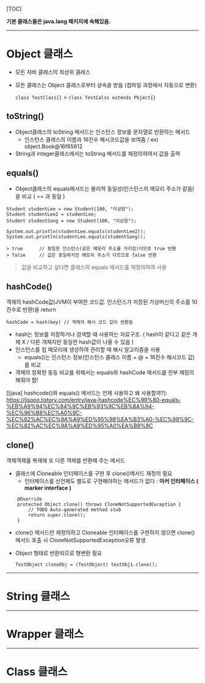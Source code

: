 [TOC]



**기본 클래스들은 java.lang 패키지에 속해있음.**



___

# Object 클래스

- 모든 자바 클래스의 최상위 클래스

- 모든 클래스는 Object 클래스로부터 상속을 받음 (컴파일 과정에서 자동으로 변환)

  `class TestClass{}` > `class TestCalss extends Pbject{}`



## toString()

- Object클래스의 toString 메서드는 인스턴스 정보를 문자열로 반환하는 메서드
  - 인스턴스 클래스의 이름과 16진수 해시코드값을 보여줌 / ex) object.Book@16f65612
- String과 integer클래스에서는 toString 메서드를 재정의하여서 값을 출력



## equals()

- Object클래스의 equals메서드는  물리적 동일성(인스턴스의 메모리 주소가 같음)을 비교 ( == 과 동일 )

```
Student studentLee = new Student(100, "이상원");
Student studentLee2 = studentLee;
Student studentSang = new Student(100, "이상원");

System.out.println(studentLee.equals(studentLee2));
System.out.println(studentLee.equals(studentSang));

> true		// 동일한 인스턴스(같은 메모리 주소를 가리킴)이므로 true 반환
> false		// 값은 동일하지만 메모리 주소가 다르므로 false 반환
```

> 값을 비교하고 싶다면 클래스의 equals 메서드를 재정의하여 사용



## hashCode()

객체의 hashCode값(JVM이 부여한 코드값. 인스턴스가 저장된 가상머신의 주소를 10진수로 반환)을 return

`hashCode = hash(key) // 객체의 해시 코드 값이 반환됨`

- hash는 정보를 저장하거나 검색할  때 사용하는 자료구조. ( hash이 같다고 같은 개체 X / 다른 개체지만 동일한 hash값이 나올 수 있음 )
- 인스턴스를 힙 메모리에 생성하여 관리할 때 해시 알고리즘을 사용
  - equals()는 인스턴스 정보(인스턴스 클래스 이름 + @ + 16진수 해시코드 값)를 비교
- 객체의 정확한 동등 비교를 위해서는 equals와 hashCode 메서드를 전부 재정의 해줘야 함!



[[java\] hashcode()와 equals() 메서드는 언제 사용하고 왜 사용할까?]: https://jisooo.tistory.com/entry/java-hashcode%EC%99%80-equals-%EB%A9%94%EC%84%9C%EB%93%9C%EB%8A%94-%EC%96%B8%EC%A0%9C-%EC%82%AC%EC%9A%A9%ED%95%98%EA%B3%A0-%EC%99%9C-%EC%82%AC%EC%9A%A9%ED%95%A0%EA%B9%8C



## clone()

객체객체를 복재헤 또 다른 객체를 반환해 주는 메서드

- 클래스에 Cloneable 인터페이스를 구현 후 clone()메서드 재정의 필요
  - 인터페이스를 선언해도 별도로 구현해야하는 메서드가 없다 : **마커 인터페이스 ( marker interface )**

```
	@Override
	protected Object clone() throws CloneNotSupportedException {
		// TODO Auto-generated method stub
		return super.clone();
	}
```

- clone() 메서드만 재정의하고 Cloneable 인터페이스를 구현하지 않으면 clone()메서드 호출 시 CloneNotSupportedException오류 발생

- Object 형태로 반환되므로 형변환 필요

  `TestObject cloneObj = (TestObject) testObj1.clone();` 



___

# String 클래스







___

# Wrapper 클래스







___

# Class 클래스



